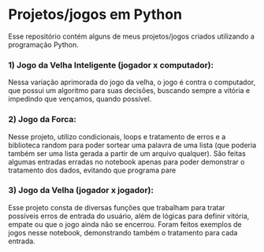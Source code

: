 # Projetos/jogos em Python
Esse repositório contém alguns de meus projetos/jogos criados utilizando a programação Python.

### 1) Jogo da Velha Inteligente (jogador x computador):
Nessa variação aprimorada do jogo da velha, o jogo é contra o computador, que possui um algoritmo para suas decisões, buscando sempre a vitória e impedindo que vençamos, quando possível.

### 2) Jogo da Forca:
Nesse projeto, utilizo condicionais, loops e tratamento de erros e a biblioteca random para poder sortear uma palavra de uma lista (que poderia também ser uma lista gerada a partir de um arquivo qualquer).
São feitas algumas entradas erradas no notebook apenas para poder demonstrar o tratamento dos dados, evitando que programa pare

### 3) Jogo da Velha (jogador x jogador):
Esse projeto consta de diversas funções que trabalham para tratar possíveis erros de entrada do usuário, além de lógicas para definir vitória, empate ou que o jogo ainda não se encerrou.
Foram feitos exemplos de jogos nesse notebook, demonstrando também o tratamento para cada entrada.



